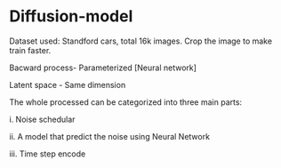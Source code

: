 # Diffusion-model

Dataset used: Standford cars, total 16k images. Crop the image to make train faster.

Bacward process- Parameterized [Neural network]

Latent space - Same dimension

The whole processed can be categorized into three main parts:

i. Noise schedular 

ii. A model that predict the noise using Neural Network

iii. Time step encode
